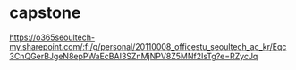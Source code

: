 # capstone
https://o365seoultech-my.sharepoint.com/:f:/g/personal/20110008_officestu_seoultech_ac_kr/Eqc3CnQGerBJgeN8epPWaEcBAI3SZnMjNPV8Z5MNf2IsTg?e=RZycJq
